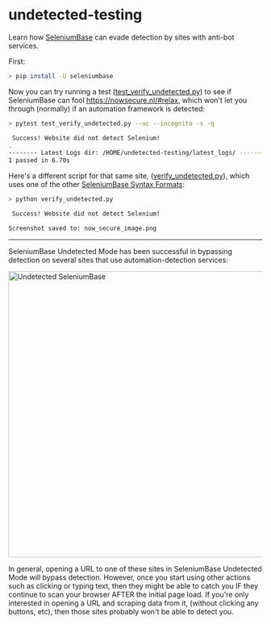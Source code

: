 # undetected-testing

Learn how [SeleniumBase](https://github.com/seleniumbase/SeleniumBase) can evade detection by sites with anti-bot services.

First:

```bash
> pip install -U seleniumbase
```

Now you can try running a test ([test_verify_undetected.py](https://github.com/mdmintz/undetected-testing/blob/master/test_verify_undetected.py)) to see if SeleniumBase can fool https://nowsecure.nl/#relax, which won't let you through (normally) if an automation framework is detected:

```bash
> pytest test_verify_undetected.py --uc --incognito -s -q

 Success! Website did not detect Selenium!
.
-------- Latest Logs dir: /HOME/undetected-testing/latest_logs/ ---------
1 passed in 6.70s
```

Here's a different script for that same site, ([verify_undetected.py](https://github.com/mdmintz/undetected-testing/blob/master/verify_undetected.py)), which uses one of the other [SeleniumBase Syntax Formats](https://github.com/seleniumbase/SeleniumBase/blob/master/help_docs/syntax_formats.md):

```bash
> python verify_undetected.py

 Success! Website did not detect Selenium!

Screenshot saved to: now_secure_image.png
```

--------

SeleniumBase Undetected Mode has been successful in bypassing detection on several sites that use automation-detection services:

<img width="568" alt="Undetected SeleniumBase" src="https://user-images.githubusercontent.com/6788579/213031519-0220d19f-e210-4858-b6b5-9253b112efe4.png">

In general, opening a URL to one of these sites in SeleniumBase Undetected Mode will bypass detection. However, once you start using other actions such as clicking or typing text, then they might be able to catch you IF they continue to scan your browser AFTER the initial page load. If you're only interested in opening a URL and scraping data from it, (without clicking any buttons, etc), then those sites probably won't be able to detect you.

